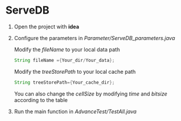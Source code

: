# ServeDB
1. Open the project with **idea**
2. Configure the parameters in *Parameter/ServeDB_parameters.java*

   Modify the *fileName* to your local data path
   
    ```java
    String fileName ={Your_dir/Your_data};
    ```
    
    Modify the *treeStorePath* to your local cache path
    
    ```java
    String treeStorePath={Your_cache_dir};
    ```
    
    You can also change the *cellSize* by modifying *time* and *bitsize* according to the table
    
    
3. Run the main function in *AdvanceTest/TestAll.java*

